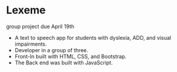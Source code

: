 # Lexeme
group project due April 19th
* A text to speech app for students with dyslexia, ADD, and visual impairments. 
* Developer in a group of three. 
* Front-In built with HTML, CSS, and Bootstrap.
* The Back end was built with JavaScript. 
